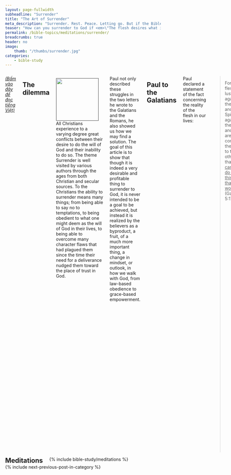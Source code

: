 ```yaml
---
layout: page-fullwidth
subheadline: "Surrender"
title: "The Art of Surrender"
meta_description: "Surrender. Rest. Peace. Letting go. But if the Bible says that the flesh desires what is contrary to the Spirit, then how can you surrender to God?"
teaser: "How can you surrender to God if <em>\"The flesh desires what is contrary to the Spirit?\"</em> (Galatians 5:17) and: <em>\"...I don&#146t understand what I am doing. For I do not do what I want&mdash;instead, I do what I hate (Romans 7:15).\"</em>"
permalink: /bible-topics/meditations/surrender/
breadcrumbs: true
header: no
image:
    thumb: "/thumbs/surrender.jpg"
categories:
    - bible-study
---
```

<!--more-->

<div class="row">
<div class="medium-8 columns" markdown="1">

<!-- ##################### PLACEHOLDER ################### -->

<em><a href="{{ site.baseurl }}/hoc-kinh-thanh/suy-gam/dau-phuc-Chua/">(Bấm vào đây để đọc tiếng Việt)</a></em>

## The dilemma

<div>
<p>
<img alt src="{{ site.baseurl }}/images/surrender.jpg" style="border: 1px solid #666666; margin: 7px 15px 0px 0px; max-width: 100%; height: 136px; padding: 0px; float: left;">
All Christians experience to a varying degree great conflicts between their desire to do the will of God and their inability to do so. The theme Surrender is well visited by various authors through the ages from both Christian and secular sources. To the Christians the ability to surrender means many things; from being able to say no to temptations, to being obedient to what one might deem as the will of God in their lives, to being able to overcome many character flaws that had plagued them since the time their need for a deliverance nudged them toward the place of trust in God.

</p>
</div>
<!-- ##################### PLACEHOLDER ###################-->

Paul not only described these struggles in the two letters he wrote to the Galatians and the Romans, he also showed us how we may find a solution. The goal of this article is to show that though it is indeed a very desirable and profitable thing to surrender to God, it is never intended to be a goal to be achieved, but instead it is realized by the believers as a byproduct, a fruit, of a much more important thing, a change in mindset, or outlook, in how we walk with God, from law-based obedience to grace-based empowerment.

## Paul to the Galatians

Paul declared a statement of the fact concerning the reality of the flesh in our lives:

> For the flesh lusteth against the Spirit, and the Spirit against the flesh: and these are contrary the one to the other: so that <u>ye cannot do the things that ye would</u> (Galatians 5:17).

In this verse we clearly read that our flesh's desire is not the things of God, so it will not voluntarily surrender to God, and the end result is *"ye cannot do the things that ye would."* But most Christians think otherwise, that they can somehow muster the strength to do the things Paul said they couldn't.

Paul wrote this as a statement of fact, without exception, which will be further reinforced when we next study the following Romans passage.

## Paul to the Romans

> <sup>15</sup>I do not understand what I do. For what I want to do I do not do, but what I hate I do ... <sup>21</sup><u>So I find this law at work</u>: Although I want to do good, evil is right there with me. <sup>22</sup>For in my inner being I delight in God’s law; <sup>23</sup>but I see another law at work in me, waging war against the law of my mind and making me a prisoner of the law of sin at work within me. <sup>24</sup>What a wretched man I am! Who will rescue me from this body that is subject to death? <sup>25</sup><u>Thanks be to God, who delivers me through Jesus Christ our Lord!</u> <br /><u>So then, I myself in my mind am a slave to God’s law, but in my sinful nature a slave to the law of sin</u> (Romans 7:15,21-25).

Paul again describes the same thing he does in Galatians, but here he calls it a law, and a law is just what it is, it cannot fail, like the law of gravity, or other laws that describes the universe. But here Paul goes further to explain why this is the case. The reason being we are made up of two parts: 1) the inner being, the spirit, or the mind, and 2) the flesh, and they are in constant struggle.

Verse 25 appears to show us a resolution to the conflict, with presumably the flesh to be on the losing side when it wrote: *"Thanks be to God, who delivers me through Jesus Christ our Lord!"* But is this really the case? No, this is not the case at all, because if we continue to read to the second part we'd find the opposite to be true, where Paul confirmed the reality of the existence of our two parts side by side: the flesh and the spirit, when he wrote: *"So then, I myself in my mind am a slave to God’s law, but in my sinful nature a slave to the law of sin."*

Our mind, or our spirit, the part that comes alive when we received Christ and the Holy Spirit as a seal of our redemption, loves and obey the law of God. This part does not have any trouble in such a way that it needs to surrender.

While our flesh, our sinful nature, is a slave to the law of sin. Notice the use of the term SLAVE, which suggests a total submission to this law which makes resistance to it an impossibility.

Paul reiterates the inability of the flesh to submit to God later in Romans 8 as follows:

>  <sup>5</sup>For those who live according to the flesh have their outlook shaped by the things of the flesh, but those who live according to the Spirit have their outlook shaped by the things of the Spirit.  <sup>6</sup>For the outlook of the flesh is death, but the outlook of the Spirit is life and peace,  <sup>7</sup>because the outlook of the flesh is hostile to God, for it <u>does not submit to the law of God, nor is it able to do so</u> (Romans 8:5-7&mdash;NET).

Here we read that besides the fact that the flesh does not submit to the law of God, it's unable to do so even if it does desire it. There is a very thorough discussion of the "outlook of the flesh" in the article <a href="{{ site.url }}/bible-topics/meditations/put-to-death-the-deeds-of-the-body/"><em>"<u>Mortify the Deeds of the Flesh</u>"</em></a> which helps us see a more harmful aspect of the flesh not as instrument for sins, but as instrument for righteouness.

## To put Jesus in control?

We can put this question another way: Can you surrender to God? Here the old hymn "Fully Surrender" came to mind with the following lyrics:

<p class="blockquote">
Fully surrendered—Lord, I would be,<br />
Fully surrendered, dear Lord, to Thee.<br />
All on the altar laid,<br />
Surrender fully made,<br />
Thou hast my ransom paid;<br />
I yield to Thee.
</p>

The hymn suggests a willingness, and a decision is made, by the surrendering person to submit to God. But what did Paul write about the flesh? We learned from the Galatians and Romans passages that the flesh will not, and cannot, submit to the law of God. So if we apply Paul's reasoning to the hymn, though its author may want to surrender to God, his or her flesh *"does not submit to the law of God, nor is it able to do so."* This hymn reflects the sentiment of the majority of Christians who are tired of the constant struggles and simply want to lay down and rest.

The apostle Paul suggests we do not try to control the flesh, but to walk in the Spirit. We overcome the flesh by not doing battle with it, by not focusing on putting it under submission, but to walk in the Spirit. It will become clearer as we enter the next section.

## Walk in the Spirit

Hopefully it has become clear that the focus of ministries should NOT be on the taming of the uncontrollable flesh because the volume of truth we've read has shown the futility of doing so. Let us expand the context surrounding Galatians 5:17 to see the solution fo the problem of surrender.

> <sup>16</sup>So I say, <u>walk by the Spirit, and you will not gratify the desires of the flesh</u>. <sup>17</sup>For the flesh desires what is contrary to the Spirit, and the Spirit what is contrary to the flesh. They are in conflict with each other, so that you are not to do whateverc you want. <sup>18</sup>But <u>if you are led by the Spirit, you are not under the law</u> (Galatians 5:16-18).`

Here Paul shows us how to NOT gratify the desires of the flesh, or in other words to achieve a state of surrender, by walking by the spirit instead of doing battle with the flesh which will not submit to the law of God.

But what does it mean to walk by the spirit? To pray all the time? To consciously put oneself in God's presence? Read more Bible? Practicing God's Presence?

What motivates someone to wish for a state of surrender? Isn't it because of the constant struggle against what that they hate but end up doing anyway because the spirit is willing but the flesh is weak?

There is still one more important point that we can easily miss in verse 18: *"But if you are led by the Spirit, you are not under the law."* It is the law that amplifies the struggle with the flesh, just like it is written in 1 Corinthians 15:56 which says *"the power of sin is the law."* When someone lives under the law, there is a need to control the flesh, to put it into submission, to make it do the impossible: to submit to the law of God. Verse 18 shows us that it's the law that puts one in this constant struggle, but you can be set free from the law by walking in the Spirit.

Here we must ask ourselves what is the role of the Holy Spirit in our relationship with God? Jesus describes the role of the Holy Spirit as follows:

<p class="blockquote"><sup>8</sup>And when he comes, he will prove the world wrong concerning sin and righteousness and judgment – <sup>9</sup><u>concerning sin, because they do not believe in me</u>; (John 16:8-9)</p>

Jesus made it simple for us to understand the true meaning of sin, of what separates us from God. So in explaining the role of the Holy Spirit, Jesus shows us that sin is the act of not believing in Him; when someone places their trust in Christ, sin is no longer an issue.

When one walks according to God's new law: the law of the spirit of life, which says he who believes on the Son will have eternal life (John 3:36), one experiences a rest from the never ending treadmill of performance where a sense of surrender comes without effort, like a child resting in its mother's arms. That is how we walk by the spirit. That is how we surrender; not by struggling against flesh and blood (Ephesians 6:12), but by faith, by trusting in Christ's finished work on the cross.

To surrender from a flesh-based perspective is a never-ending process which will not get one to the place of true yielding to God, but to walk by the Spirit is a once for all act of placing our trust in Christ: It's Finished! If the world has been wrong concerning sin, it has also been wrong concerning their trying to surrender. Because sin is not about transgressions, but about unbelief in Christ, so it is with surrender, it is not about trying to overcome the flesh, but it's about resting in the finished work of Christ. One is a never ending treadmill of repeated sacrifices, the other is a once-for-all act by the One who comes from God.

{% include bible-study/bible-study-footer %}
</div><!-- /.medium-8.columns -->
<div class="bible-index medium-4 columns">

<h2 style="margin: 0px">Meditations</h2>
        {% include bible-study/meditations %}
</div><!-- /.medium-4.columns -->
</div><!-- /.row -->

<div class="small-12" style="padding: 0px; border-bottom: none;">
    {% include next-previous-post-in-category %}
</div>

